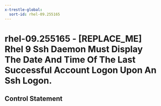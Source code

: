 ```yaml
---
x-trestle-global:
  sort-id: rhel-09.255165
---
```


# rhel-09.255165 - \[REPLACE_ME\] Rhel 9 Ssh Daemon Must Display The Date And Time Of The Last Successful Account Logon Upon An Ssh Logon.

## Control Statement
